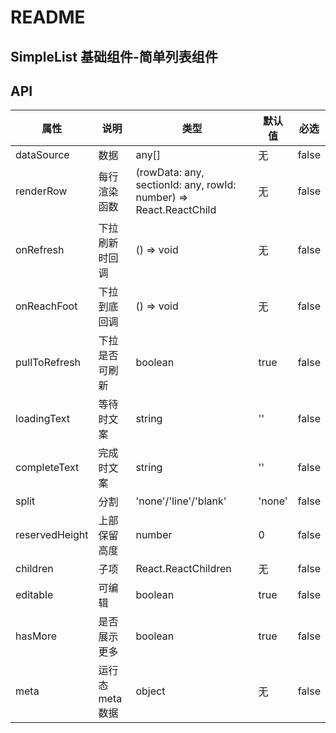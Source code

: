 # README
## SimpleList 基础组件-简单列表组件
## API

属性 | 说明 | 类型 | 默认值 | 必选
----|-----|------|------|------
dataSource | 数据 | any[] | 无 | false
renderRow | 每行渲染函数 | (rowData: any, sectionId: any, rowId: number) => React.ReactChild | 无 | false
onRefresh | 下拉刷新时回调 | () => void | 无 | false
onReachFoot | 下拉到底回调 | () => void | 无 | false
pullToRefresh | 下拉是否可刷新 | boolean | true | false
loadingText | 等待时文案 | string | '' | false
completeText | 完成时文案 | string | '' | false
split | 分割 | 'none'/'line'/'blank' | 'none' | false
reservedHeight | 上部保留高度 | number | 0 | false
children | 子项 | React.ReactChildren | 无 | false
editable | 可编辑 | boolean | true | false
hasMore | 是否展示更多 | boolean | true | false
meta | 运行态meta数据 | object | 无 | false
